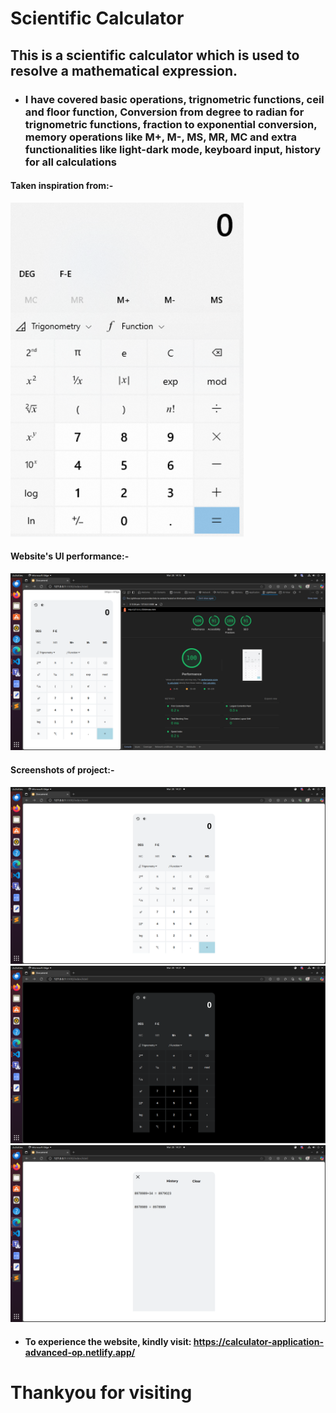 # Scientific Calculator

## This is a scientific calculator which is used to resolve a mathematical expression.

- ### I have covered basic operations, trignometric functions, ceil and floor function, Conversion from degree to radian for trignometric functions, fraction to exponential conversion, memory operations like M+, M-, MS, MR, MC and extra functionalities like light-dark mode, keyboard input, history for all calculations

#### Taken inspiration from:-

!["Reference image"](./images/referenceImg.png)

#### Website's UI performance:-

!["Lighthouse score of website"](./images/Screenshot%20from%202025-03-20%2014-12-40.png)

#### Screenshots of project:-

!["Screenshot image"](./images/s1.png)
!["Screenshot image"](./images/s2.png)
!["Screenshot image"](./images/s3.png)

- #### To experience the website, kindly visit: https://calculator-application-advanced-op.netlify.app/

# Thankyou for visiting
